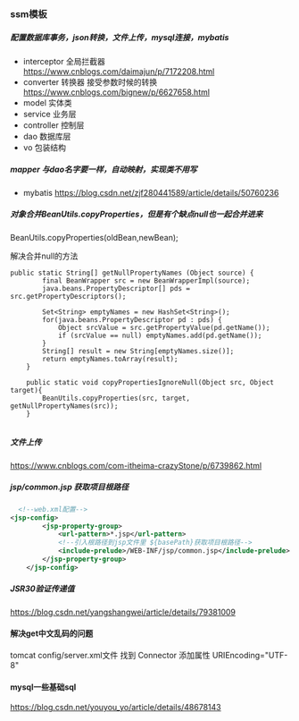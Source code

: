 ### ssm模板

##### 配置数据库事务，json转换，文件上传，mysql连接，mybatis

* interceptor 全局拦截器  https://www.cnblogs.com/daimajun/p/7172208.html
* converter 转换器 接受参数时候的转换  https://www.cnblogs.com/bignew/p/6627658.html
* model 实体类
* service 业务层
* controller 控制层
* dao 数据库层
* vo 包装结构

##### mapper 与dao名字要一样，自动映射，实现类不用写
* mybatis  https://blog.csdn.net/zjf280441589/article/details/50760236


##### 对象合并BeanUtils.copyProperties，但是有个缺点null也一起合并进来
BeanUtils.copyProperties(oldBean,newBean);

解决合并null的方法
```
public static String[] getNullPropertyNames (Object source) {
        final BeanWrapper src = new BeanWrapperImpl(source);
        java.beans.PropertyDescriptor[] pds = src.getPropertyDescriptors();

        Set<String> emptyNames = new HashSet<String>();
        for(java.beans.PropertyDescriptor pd : pds) {
            Object srcValue = src.getPropertyValue(pd.getName());
            if (srcValue == null) emptyNames.add(pd.getName());
        }
        String[] result = new String[emptyNames.size()];
        return emptyNames.toArray(result);
    }

    public static void copyPropertiesIgnoreNull(Object src, Object target){
        BeanUtils.copyProperties(src, target, getNullPropertyNames(src));
    }
    
```

##### 文件上传 
https://www.cnblogs.com/com-itheima-crazyStone/p/6739862.html

##### jsp/common.jsp 获取项目根路径

```xml
  <!--web.xml配置-->
<jsp-config>
        <jsp-property-group>
            <url-pattern>*.jsp</url-pattern>
            <!--引入根路径到jsp文件里 ${basePath}获取项目根路径-->
            <include-prelude>/WEB-INF/jsp/common.jsp</include-prelude>
        </jsp-property-group>
    </jsp-config>
```

##### JSR30验证传递值  
https://blog.csdn.net/yangshangwei/article/details/79381009


#### 解决get中文乱码的问题
tomcat config/server.xml文件 找到 Connector 添加属性 URIEncoding="UTF-8"

#### mysql一些基础sql
https://blog.csdn.net/youyou_yo/article/details/48678143
